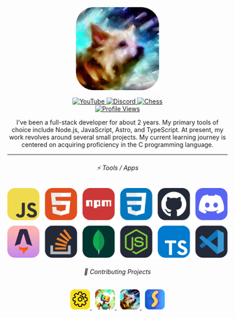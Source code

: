 <div align="center">
    <img width="190px" src="./assets/thezeptar.png" alt="Zeptar"></img>
    <p>
        <div id="badges">
            <a href="https://youtube.com/@zepvil">
                <img src="https://img.shields.io/badge/YouTube-red?style=for-the-badge&logo=youtube&logoColor=white" alt="YouTube" />
            </a>
            <a href="https://discord.com/users/1094120827601047653">
                <img src="https://img.shields.io/badge/Discord-5865F2?style=for-the-badge&logo=discord&logoColor=white" alt="Discord">
            </a>
            <a href="https://www.chess.com/member/thezepvil">
                <img src="https://img.shields.io/badge/Chess-769656?style=for-the-badge&logo=lichess&logoColor=white" alt="Chess" />
            </a>
            <br />
            <a href="https://github.com/Zepvil">
                <img src="https://komarev.com/ghpvc/?username=Zepvil&color=00469c&style=for-the-badge&label=Profile%20Views" alt="Profile Views" />
            </a>
        </div>
    </p>
    I've been a full-stack developer for about 2 years. My primary tools of choice include Node.js, JavaScript, Astro, and TypeScript. At present, my work revolves around several small projects. My current learning journey is centered on acquiring proficiency in the C programming language.
    <hr />
    <h6>⚡ Tools / Apps</h6>
    <img src="./assets/tools.svg" alt="Tools"></img>
    <h6>🚀 Contributing Projects</h6>
    <div id="projects">
        <a href="https://github.com/Cognifyr/cognifyr">
            <img width="9%" src="./assets/cognifyr.png" alt="Cognifyr"></img>
        </a>
        &nbsp;
        <a href="https://github.com/thezeptar/floriferous">
            <img width="9%" src="./assets/floriferous.png" alt="Floriferous"></img>
        </a>
        &nbsp;
        <a href="https://github.com/thezeptar/thezeptar">
            <img width="9%" src="./assets/thezeptar.png" alt="Portofolio"></img>
        </a>
        &nbsp;
        <a href="https://github.com/keita-sama/spud.js">
            <img width="9%" src="./assets/spudjs.png" alt="Spud.js"><img>
        </a>
    </div>
</div>

